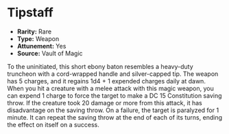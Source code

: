 # Tipstaff

- **Rarity:** Rare
- **Type:** Weapon
- **Attunement:** Yes
- **Source:** Vault of Magic

To the uninitiated, this short ebony baton resembles a heavy-duty truncheon with a cord-wrapped handle and silver-capped tip. The weapon has 5 charges, and it regains 1d4 + 1 expended charges daily at dawn. When you hit a creature with a melee attack with this magic weapon, you can expend 1 charge to force the target to make a DC 15 Constitution saving throw. If the creature took 20 damage or more from this attack, it has disadvantage on the saving throw. On a failure, the target is paralyzed for 1 minute. It can repeat the saving throw at the end of each of its turns, ending the effect on itself on a success.
